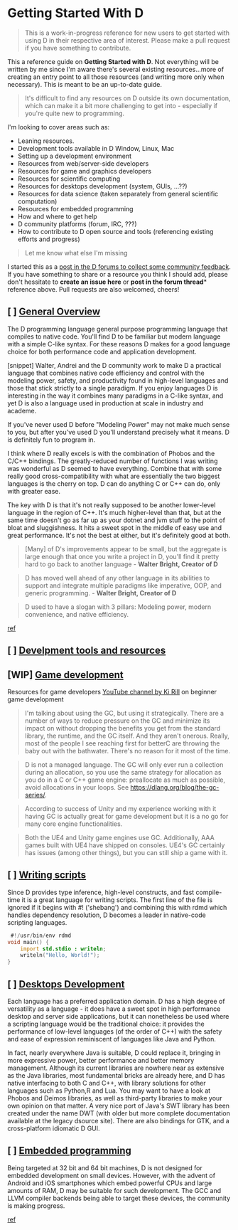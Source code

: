 # Getting Started With D
> This is a work-in-progress reference for new users to get started with using D in their respective area of interest. Please make a pull request if you have something to contribute.

This a reference guide on **Getting Started with D**. Not everything will be written by me since I'm aware there's several existing resources...more of creating an entry point to all those resources (and writing more only when necessary). This is meant to be an up-to-date guide.

> It's difficult to find any resources on D outside its own documentation, which can make it a bit more challenging to get into - especially if you're quite new to programming.

I'm looking to cover areas such as:

* Leaning resources.
* Development tools available in D Window, Linux, Mac
* Setting up a development environment
* Resources from web/server-side developers
* Resources for game and graphics developers
* Resources for scientific computing
* Resources for desktops development (system, GUIs, ...??)
* Resources for data science (taken separately from general scientific computation)
* Resources for embedded programming
* How and where to get help
* D community platforms (forum, IRC, ???)
* How to contribute to D open source and tools (referencing existing efforts and progress)

> Let me know what else I'm missing

I started this as a [post in the D forums to collect some community feedback](https://forum.dlang.org/post/itxvymhjgmfqdihnswly@forum.dlang.org). If you have something to share or a resource you think I should add, please don't hessitate to **create an issue here** or **post in the forum thread*** reference above. Pull requests are also welcomed, cheers!

## [ ] [General Overview](#)
The D programming language general purpose programming language that compiles to native code. You'll find D to be familiar but modern language with a simple C-like syntax. For these reasons D makes for a good language choice for both performance code and application development.

[snippet] Walter, Andrei and the D community work to make D a practical language that combines native code efficiency and control with the modeling power, safety, and productivity found in high-level languages and those that stick strictly to a single paradigm. If you enjoy languages D is interesting in the way it combines many paradigms in a C-like syntax, and yet D is also a language used in production at scale in industry and academe. 

If you've never used D before "Modeling Power" may not make much sense to you, but after you've used D you'll understand precisely what it means.  D is definitely fun to program in. 

I think where D really excels is with the combination of Phobos and the C/C++ bindings. The greatly-reduced number of functions I was writing was wonderful as D seemed to have everything. Combine that with some really good cross-compatibility with what are essentially the two biggest languages is the cherry on top. D can do anything C or C++ can do, only with greater ease.

The key with D is that it's not really supposed to be another lower-level language in the region of C++. It's much higher-level than that, but at the same time doesn't go as far up as your dotnet and jvm stuff to the point of bloat and sluggishness. It hits a sweet spot in the middle of easy use and great performance. It's not the best at either, but it's definitely good at both.

> [Many] of D's improvements appear to be small, but the aggregate is large enough that once you write a project
in D, you'll find it pretty hard to go back to another language - **Walter Bright, Creator of D**

> D has moved well ahead of
any other language in its abilities to support and integrate multiple paradigms like imperative, OOP, and
generic programming. - **Walter Bright, Creator of D**

> D used to have a slogan with 3 pillars: Modeling power, modern convenience, and native efficiency. 

[ref](https://wiki.dlang.org/Why_program_in_D)

## [ ] [Develpment tools and resources](#)

## [WIP] [Game development](/games.md)

Resources for game developers
[YouTube channel by Ki Rill](https://www.youtube.com/playlist?list=PLgM-lc_kSqFQPF0UXgmFZpZalqcrSofe-) on beginner game development

>  I'm talking about using the GC, but using it strategically. There are a number of ways to reduce pressure on the GC and minimize its impact on without dropping the benefits you get from the standard library, the runtime, and the GC itself. And they aren't onerous. Really, most of the people I see reaching first for betterC are throwing the baby out with the bathwater. There's no reason for it most of the time.

> D is not a managed language. The GC will only ever run a collection during an allocation, so you use the same strategy for allocation as you do in a C or C++ game engine: preallocate as much as possible, avoid allocations in your loops. See https://dlang.org/blog/the-gc-series/.

> According to success of Unity and my experience working with it having GC is actually great for game development but it is a no go for many core engine functionalities.

> Both the UE4 and Unity game engines use GC. Additionally, AAA games built with UE4 have shipped on consoles. UE4's GC certainly has issues (among other things), but you can still ship a game with it.

## [ ] [Writing scripts](#)

Since D provides type inference, high-level constructs, and fast compile-time it is a great language for writing scripts. The first line of the file is ignored if it begins with #! ('shebang') and combining this with rdmd which handles dependency resolution, D becomes a leader in native-code scripting languages.

```d
 #!/usr/bin/env rdmd
void main() {
    import std.stdio : writeln;
    writeln("Hello, World!");
}
```

## [ ] [Desktops Development](#)
Each language has a preferred application domain. D has a high degree of versatility as a language - it does have a sweet spot in high performance desktop and server side applications, but it can nonetheless be used where a scripting language would be the traditional choice: it provides the performance of low-level languages (of the order of C++) with the safety and ease of expression reminiscent of languages like Java and Python.

In fact, nearly everywhere Java is suitable, D could replace it, bringing in more expressive power, better performance and better memory management. Although its current libraries are nowhere near as extensive as the Java libraries, most fundamental bricks are already here, and D has native interfacing to both C and C++, with library solutions for other languages such as Python,R and Lua. You may want to have a look at Phobos and Deimos libraries, as well as third-party libraries to make your own opinion on that matter. A very nice port of Java's SWT library has been created under the name DWT (with older but more complete documentation available at the legacy dsource site). There are also bindings for GTK, and a cross-platform idiomatic D GUI. 

## [ ] [Embedded programming](#)

Being targeted at 32 bit and 64 bit machines, D is not designed for embedded development on small devices. However, with the advent of Android and iOS smartphones which embed powerful CPUs and large amounts of RAM, D may be suitable for such development. The GCC and LLVM compiler backends being able to target these devices, the community is making progress.

[ref](https://stackoverflow.com/questions/1207958/getting-embedded-with-d-the-programming-language)

